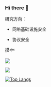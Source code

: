 ### Hi there 👋

研究方向：

* 网络基础设施安全

* 协议安全

摸:fish:

![](https://tva1.sinaimg.cn/large/0081Kckwgy1gkz16gxkd1j308s08kaci.jpg)

![](https://github-readme-stats.vercel.app/api?username=zhenghaodong&show_icons=true&hide_title=false)


[![Top Langs](https://github-readme-stats.vercel.app/api/top-langs/?username=zhenghaodong&hide=css,html)]()
